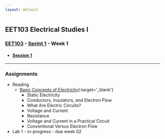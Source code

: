 ```yaml
---
layout: default
---
```


## EET103 Electrical Studies I

### [EET103](../../) - [Sprint 1](../) - Week 1

- #### [<span style="cursor: pointer;">Session 1</span>](s1/)

<!-- - #### [<span style="cursor: pointer;">Session 2</span>](s2/)

    - ##### [Lab 1 - Continuity Test](../../labs/l01_continuity/index.md){:target='_blank'} -->

---

### Assignments
- Reading
    - [Basic Concepts of Electricity](https://www.allaboutcircuits.com/textbook/direct-current/chpt-1/static-electricity/){:target='_blank'}
        - Static Electricity
        - Conductors, Insulators, and Electron Flow
        - What Are Electric Circuits?
        - Voltage and Current
        - Resistance
        - Voltage and Current in a Practical Circuit
        - Conventional Versus Electron Flow
- Lab 1 - in-progress - due week 02
